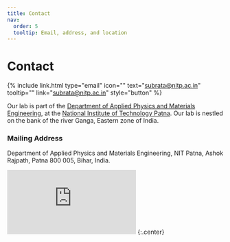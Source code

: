 ```yaml
---
title: Contact
nav:
  order: 5
  tooltip: Email, address, and location
---
```


# <i class="fas fa-envelope"></i>Contact

{%
  include link.html
  type="email"
  icon=""
  text="subrata@nitp.ac.in"
  tooltip=""
  link="subrata@nitp.ac.in"
  style="button"
%}

Our lab is part of the [Department of Applied Physics and Materials Engineering](https://www.nitp.ac.in/Department/Phy), at the [National Institute of Technology Patna](https://www.nitp.ac.in/). Our lab is nestled on the bank of the river Ganga, Eastern zone of India. 

### <i class="fas fa-mail-bulk"></i>Mailing Address

Department of Applied Physics and Materials Engineering, NIT Patna, Ashok Rajpath, Patna 800 005, Bihar, India.
<iframe src="https://www.google.com/maps/embed?pb=!1m18!1m12!1m3!1d36263.57052408194!2d85.1464873227465!3d25.611499850133804!2m3!1f0!2f0!3f0!3m2!1i1024!2i768!4f13.1!3m3!1m2!1s0x39ed58dce6732867%3A0x4059f39a1ac82f06!2sNational%20Institute%20of%20Technology%2C%20Patna!5e0!3m2!1sen!2sin!4v1749810420644!5m2!1sen!2sin" width="300" height="150" style="border:0;" allowfullscreen="" loading="lazy" referrerpolicy="no-referrer-when-downgrade"></iframe>
{:.center}

